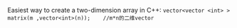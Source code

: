 Easiest way to create a two-dimension array in C++:
`vector<vector <int> > matrix(m ,vector<int>(n));    //m*n的二维vector`
